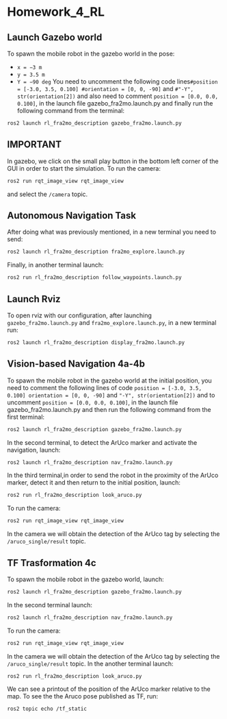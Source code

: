 # Homework_4_RL

## Launch Gazebo world
To spawn the mobile robot in the gazebo world in the pose: 
- `x = −3 m`
- `y = 3.5 m`
- `Y = −90 deg`
You need to uncomment the following  code lines`#position = [-3.0, 3.5, 0.100]
    #orientation = [0, 0, -90]` and `#"-Y", str(orientation[2])` and also need to comment `position = [0.0, 0.0, 0.100]`, in the launch file gazebo_fra2mo.launch.py and finally run the following command from the terminal:
```bash
ros2 launch rl_fra2mo_description gazebo_fra2mo.launch.py
```
## IMPORTANT
In gazebo, we click on the small play button in the bottom left corner of the GUI in order to start the simulation.
To run the camera:
```bash
ros2 run rqt_image_view rqt_image_view 
```
and select the `/camera` topic.
## Autonomous Navigation Task
After doing what was previously mentioned, in a new terminal you need to send:
```bash
ros2 launch rl_fra2mo_description fra2mo_explore.launch.py
```
Finally, in another terminal launch:
```bash
ros2 run rl_fra2mo_description follow_waypoints.launch.py
```
## Launch Rviz 
To open rviz with our configuration, after launching `gazebo_fra2mo.launch.py` and `fra2mo_explore.launch.py`, in a new terminal run:
```bash
ros2 launch rl_fra2mo_description display_fra2mo.launch.py
```
## Vision-based Navigation 4a-4b
To spawn the mobile robot in the gazebo world at the initial position, you need to comment the following lines of code `position = [-3.0, 3.5, 0.100]
    orientation = [0, 0, -90]` and `"-Y", str(orientation[2])` and to uncomment `position = [0.0, 0.0, 0.100]`, in the launch file gazebo_fra2mo.launch.py and then run the following command from the first terminal:
```bash
ros2 launch rl_fra2mo_description gazebo_fra2mo.launch.py
```
In the second terminal, to detect the ArUco marker and activate the navigation, launch:
```bash
ros2 launch rl_fra2mo_description nav_fra2mo.launch.py
```
In the third terminal,in order to send the robot in the proximity of the ArUco marker, detect it and then return to the initial position, launch:
```bash
ros2 run rl_fra2mo_description look_aruco.py
```
To run the camera:
```bash
ros2 run rqt_image_view rqt_image_view 
```
In the camera we will obtain the detection of the ArUco tag by selecting the `/aruco_single/result` topic.
## TF Trasformation 4c
To spawn the mobile robot in the gazebo world, launch:
```bash
ros2 launch rl_fra2mo_description gazebo_fra2mo.launch.py
```
In the second terminal launch:
```bash
ros2 launch rl_fra2mo_description nav_fra2mo.launch.py
```
To run the camera:
```bash
ros2 run rqt_image_view rqt_image_view 
```
In the camera we will obtain the detection of the ArUco tag by selecting the `/aruco_single/result` topic.
In the another terminal launch:
```bash
ros2 run rl_fra2mo_description look_aruco.py
```
We can see a printout of the position of the ArUco marker relative to the map. 
To see the the Aruco pose published as TF, run:
```bash
ros2 topic echo /tf_static
